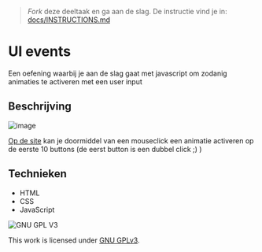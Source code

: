 > _Fork_ deze deeltaak en ga aan de slag. De instructie vind je in: [docs/INSTRUCTIONS.md](docs/INSTRUCTIONS.md)

# UI events
Een oefening waarbij je aan de slag gaat met javascript om zodanig animaties te activeren met een user input

## Beschrijving
![image](https://user-images.githubusercontent.com/74552944/212753843-11e85c9b-fe92-4bd9-9ad0-c74f4030f2cf.png)

[Op de site](http://ftf.trisjan.student.fdnd.nl/) kan je doormiddel van een mouseclick een animatie activeren op de eerste 10 buttons (de eerst button is een dubbel click ;) )


## Technieken
* HTML
* CSS
* JavaScript


![GNU GPL V3](https://www.gnu.org/graphics/gplv3-127x51.png)

This work is licensed under [GNU GPLv3](./LICENSE).
